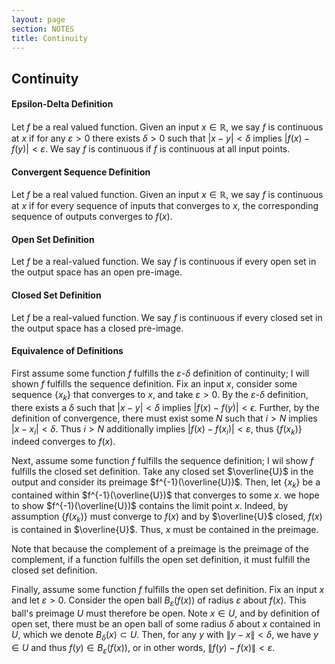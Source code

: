 ```yaml
---
layout: page
section: NOTES
title: Continuity
---
```


## Continuity

#### Epsilon-Delta Definition
Let $f$ be a real valued function. Given an input $x \in \mathbb{R}$, we say $f$ is continuous at $x$ if for any $\varepsilon > 0$ there exists $\delta > 0$ such that $|x-y| < \delta$ implies $|f(x)-f(y)| < \varepsilon$. We say $f$ is continuous if $f$ is continuous at all input points.

#### Convergent Sequence Definition
Let $f$ be a real valued function. Given an input $x \in \mathbb{R}$, we say $f$ is continuous at $x$ if for every sequence of inputs that converges to $x$, the corresponding sequence of outputs converges to $f(x)$.

#### Open Set Definition
Let $f$ be a real-valued function. We say $f$ is continuous if every open set in the output space has an open pre-image.

#### Closed Set Definition
Let $f$ be a real-valued function. We say $f$ is continuous if every closed set in the output space has a closed pre-image.

#### Equivalence of Definitions
First assume some function $f$ fulfills the $\varepsilon$-$\delta$ definition of continuity; I will shown $f$ fulfills the sequence definition. Fix an input $x$, consider some sequence $\{x_k\}$ that converges to $x$, and take $\varepsilon > 0$. By the $\varepsilon$-$\delta$ definition, there exists a $\delta$ such that $|x-y| < \delta$ implies $|f(x)-f(y)| < \epsilon$. Further, by the definition of convergence, there must exist some $N$ such that $i > N$ implies $|x - x_i| < \delta$. Thus $i > N$ additionally implies $|f(x) - f(x_i)| < \varepsilon$, thus $\{f(x_k)\}$ indeed converges to $f(x)$.

Next, assume some function $f$ fulfills the sequence definition; I wil show $f$ fulfills the closed set definition. Take any closed set $\overline{U}$ in the output and consider its preimage $f^{-1}(\overline{U})$. Then, let $\{x_k\}$ be a contained within $f^{-1}(\overline{U})$ that converges to some $x$. we hope to show $f^{-1}(\overline{U})$ contains the limit point $x$. Indeed, by assumption $\{f(x_k)\}$ must converge to $f(x)$ and by $\overline{U}$ closed, $f(x)$ is contained in $\overline{U}$. Thus, $x$ must be contained in the preimage.

Note that because the complement of a preimage is the preimage of the complement, if a function fulfills the open set definition, it must fulfill the closed set definition.

Finally, assume some function $f$ fulfills the open set definition. Fix an input $x$ and let $\varepsilon > 0$. Consider the open ball $B_{\varepsilon}(f(x))$ of radius $\varepsilon$ about $f(x)$. This ball's preimage $U$ must therefore be open. Note $x \in U$, and by definition of open set, there must be an open ball of some radius $\delta$ about $x$ contained in $U$, which we denote $B_{\delta}(x) \subset U$. Then, for any $y$ with $\|y-x\| < \delta$, we have $y \in U$ and thus $f(y) \in B_{\varepsilon}(f(x))$, or in other words, $\|f(y)-f(x)\| < \varepsilon$.